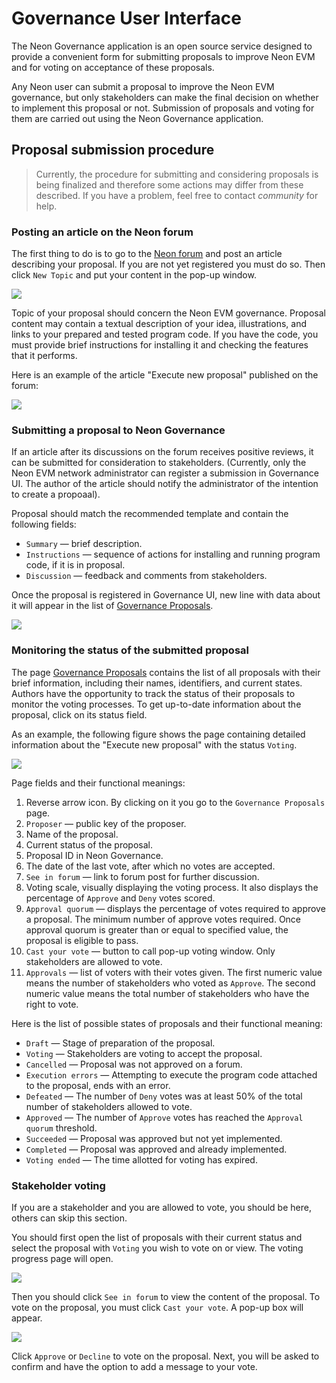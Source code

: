 # Governance User Interface

The Neon Governance application is an open source service designed to provide a convenient form for submitting proposals to improve Neon EVM and for voting on acceptance of these proposals.

Any Neon user can submit a proposal to improve the Neon EVM governance, but only stakeholders can make the final decision on whether to implement this proposal or not. Submission of proposals and voting for them are carried out using the Neon Governance application.

## Proposal submission procedure

> Currently, the procedure for submitting and considering proposals is being finalized and therefore some actions may differ from these described. If you have a problem, feel free to contact *community* for help.

### Posting an article on the Neon forum
The first thing to do is to go to the [Neon forum](https://forum.neon-labs.org) and post an article describing your proposal. If you are not yet registered you must do so. Then click `New Topic` and put your content in the pop-up window.

<div class='neon-img-box-600' style={{textAlign: 'center'}}>

![](./img/govern-ui-1.png)

</div>

Topic of your proposal should concern the Neon EVM governance. Proposal content may contain a textual description of your idea, illustrations, and links to your prepared and tested program code. If you have the code, you must provide brief instructions for installing it and checking the features that it performs.

Here is an example of the article "Execute new proposal" published on the forum:

<div class='neon-img-box-600' style={{textAlign: 'center'}}>

![](./img/govern-ui-2.png)

</div>

### Submitting a proposal to Neon Governance

If an article after its discussions on the forum receives positive reviews, it can be submitted for consideration to stakeholders. (Currently, only the Neon EVM network administrator can register a submission in Governance UI. The author of the article should notify the administrator of the intention to create a propoaal).

Proposal should match the recommended template and contain the following fields:
  * `Summary` — brief description.
  * `Instructions` — sequence of actions for installing and running program code, if it is in proposal.
  * `Discussion` — feedback and comments from stakeholders.

Once the proposal is registered in Governance UI, new line with data about it will appear in the list of [Governance Proposals](https://governance.neon-labs.org).

<div class='neon-img-width-600' style={{textAlign: 'center'}}>

![](./img/govern-ui-3.png)

</div>

### Monitoring the status of the submitted proposal
The page [Governance Proposals](https://governance.neon-labs.org) contains the list of all proposals with their brief information, including their names, identifiers, and current states. Authors have the opportunity to track the status of their proposals to monitor the voting processes. To get up-to-date information about the proposal, click on its status field.

As an example, the following figure shows the page containing detailed information about the "Execute new proposal" with the status `Voting`.

<div class='neon-img-width-600' style={{textAlign: 'center'}}>

![](./img/govern-ui-4.png)

</div>

Page fields and their functional meanings:

  1. Reverse arrow icon. By clicking on it you go to the `Governance Proposals` page.
  1. `Proposer` — public key of the proposer.
  1. Name of the proposal.
  1. Current status of the proposal.
  1. Proposal ID in Neon Governance.
  1. The date of the last vote, after which no votes are accepted.
  1. `See in forum` — link to forum post for further discussion.
  1. Voting scale, visually displaying the voting process. It also displays the percentage of `Approve` and `Deny` votes scored.
  1. `Approval quorum` — displays the percentage of votes required to approve a proposal. The minimum number of approve votes required. Once approval quorum is greater than or equal to specified value, the proposal is eligible to pass.
  1. `Cast your vote` — button to call pop-up voting window. Only stakeholders are allowed to vote.
  1. `Approvals` — list of voters with their votes given. The first numeric value means the number of stakeholders who voted as `Approve`. The second numeric value means the total number of stakeholders who have the right to vote.

Here is the list of possible states of proposals and their functional meaning:
  * `Draft` — Stage of preparation of the proposal.
  * `Voting` — Stakeholders are voting to accept the proposal.
  * `Cancelled` — Proposal was not approved on a forum.
  * `Execution errors` — Attempting to execute the program code attached to the proposal, ends with an error.
  * `Defeated` — The number of `Deny` votes was at least 50% of the total number of stakeholders allowed to vote.
  * `Approved` — The number of `Approve` votes has reached the `Approval quorum` threshold.
  * `Succeeded` — Proposal was approved but not yet implemented.
  * `Completed` — Proposal was approved and already implemented.
  * `Voting ended` — The time allotted for voting has expired.

### Stakeholder voting
If you are a stakeholder and you are allowed to vote, you should be here, others can skip this section.

You should first open the list of proposals with their current status and select the proposal with `Voting` you wish to vote on or view. The voting progress page will open.

<div class='neon-img-width-600' style={{textAlign: 'center'}}>

![](./img/govern-ui-5.png)

</div>

Then you should click `See in forum` to view the content of the proposal. To vote on the proposal, you must click `Cast your vote`. A pop-up box will appear.

<div class='neon-img-width-600' style={{textAlign: 'center'}}>

![](./img/govern-ui-6.png)

</div>

 Click `Approve` or `Decline` to vote on the proposal. Next, you will be asked to confirm and have the option to add a message to your vote.
